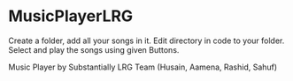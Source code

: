 # MusicPlayerLRG

Create a folder, add all your songs in it.
Edit directory in code to your folder.
Select and play the songs using given Buttons.

Music Player by Substantially LRG Team (Husain, Aamena, Rashid, Sahuf)
